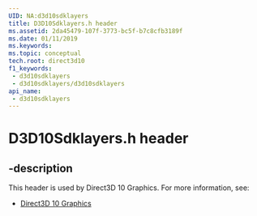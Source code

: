 ```yaml
---
UID: NA:d3d10sdklayers
title: D3D10Sdklayers.h header
ms.assetid: 2da45479-107f-3773-bc5f-b7c8cfb3189f
ms.date: 01/11/2019
ms.keywords: 
ms.topic: conceptual
tech.root: direct3d10
f1_keywords:
 - d3d10sdklayers
 - d3d10sdklayers/d3d10sdklayers
api_name:
 - d3d10sdklayers
---
```


# D3D10Sdklayers.h header


## -description

This header is used by Direct3D 10 Graphics. For more information, see:

- [Direct3D 10 Graphics](../_direct3d10/index.md)

